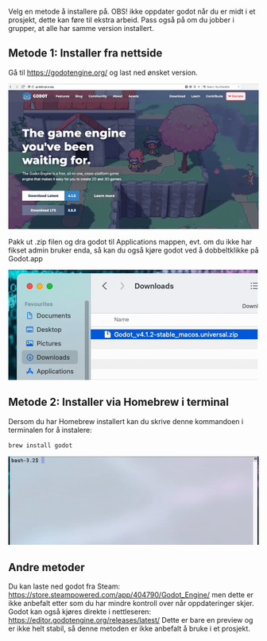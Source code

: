 Velg en metode å installere på. OBS! ikke oppdater godot når du er midt i et prosjekt, dette kan føre til ekstra arbeid. Pass også på om du jobber i grupper, at alle har samme version installert.

## Metode 1: Installer fra nettside
Gå til https://godotengine.org/ og last ned ønsket version.

![](../media/0_install_1.gif)

Pakk ut .zip filen og dra godot til Applications mappen, evt. om du ikke har fikset admin bruker enda, så kan du også kjøre godot ved å dobbeltklikke på Godot.app

![](../media/0_install_3.gif)

## Metode 2: Installer via Homebrew i terminal
Dersom du har Homebrew installert kan du skrive denne kommandoen i terminalen for å instalere:
```sh
brew install godot
```

![](../media/0_install_2.gif)

## Andre metoder
Du kan laste ned godot fra Steam: https://store.steampowered.com/app/404790/Godot_Engine/ men dette er ikke anbefalt etter som du har mindre kontroll over når oppdateringer skjer.
Godot kan også kjøres direkte i nettleseren: https://editor.godotengine.org/releases/latest/ Dette er bare en preview og er ikke helt stabil, så denne metoden er ikke anbefalt å bruke i et prosjekt.